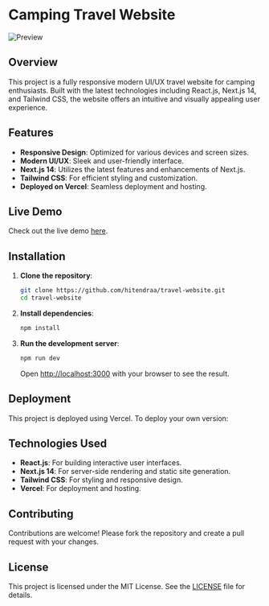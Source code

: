 # Camping Travel Website

![Preview](public/preview.png)  <!-- Replace with actual link to the preview image -->

## Overview

This project is a fully responsive modern UI/UX travel website for camping enthusiasts. Built with the latest technologies including React.js, Next.js 14, and Tailwind CSS, the website offers an intuitive and visually appealing user experience.

## Features

- **Responsive Design**: Optimized for various devices and screen sizes.
- **Modern UI/UX**: Sleek and user-friendly interface.
- **Next.js 14**: Utilizes the latest features and enhancements of Next.js.
- **Tailwind CSS**: For efficient styling and customization.
- **Deployed on Vercel**: Seamless deployment and hosting.

## Live Demo

Check out the live demo [here](demolink).

## Installation

1. **Clone the repository**:

    ```bash
    git clone https://github.com/hitendraa/travel-website.git
    cd travel-website
    ```

2. **Install dependencies**:

    ```bash
    npm install
    ```

3. **Run the development server**:

    ```bash
    npm run dev
    ```

    Open [http://localhost:3000](http://localhost:3000) with your browser to see the result.

## Deployment

This project is deployed using Vercel. To deploy your own version:

## Technologies Used

- **React.js**: For building interactive user interfaces.
- **Next.js 14**: For server-side rendering and static site generation.
- **Tailwind CSS**: For styling and responsive design.
- **Vercel**: For deployment and hosting.

## Contributing

Contributions are welcome! Please fork the repository and create a pull request with your changes.

## License

This project is licensed under the MIT License. See the [LICENSE](LICENSE) file for details.

